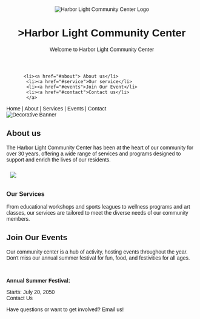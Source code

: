 <!DOCTYPE html> 
<html> 
<head> 
<title>Harbor Light Community Center</title> 
</head> 
<body> 
<font face="Arial, sans-serif"> 
<div>
<header> 
<center>
    <img src="https://edube.org/uploads/media/default/0001/04/logo.jpg" alt="Harbor Light Community Center 
Logo"> <br>
    <h1>>Harbor Light Community Center</h1>
  <p>Welcome to Harbor Light Community Center</p>
 </center> 
 </header>
 <nav>
 <ul>  

       <li><a href="#about"> About us</li>
        <li><a href="#service">Our service</li>
        <li><a href="#events">Join Our Event</li>
        <li><a href="#contact">Contact us</li>
        </a>

 </ul>

<div> 
Home | About | Services | Events | Contact 
</div>

<div class="banner"> 
<img src="https://edube.org/uploads/media/default/0001/04/decorative-banner.jpg" 
alt="Decorative Banner"> 
</div> 
   <div> 
  <main>
    <h2>About us</h2>
<p>The Harbor Light Community Center has been at the heart of our community for over 
30 years, offering a wide range of services and programs designed to support and enrich the lives 
of our residents.</p> 
<p><img src="https://edube.org/uploads/media/default/0001/04/community-center.jpg" 
hspace="10" vspace="10"></p> 
 </div> 
<section> 
<h1>Our Services</h1> 
<p>From educational workshops and sports leagues to wellness programs and art classes, 
our services are tailored to meet the diverse needs of our community members.</p> 
</section> 
 <div> 
<h1>Join Our Events</h1> 
<p>Our community center is a hub of activity, hosting events throughout the year. Don't 
miss our annual summer festival for fun, food, and festivities for all ages.</p> 
<br> 
 </main>

<p><strong>Annual Summer Festival: </strong></p>
Starts: July 20, 2050 
 </div> 
 <div> 
Contact Us 
<p>Have questions or want to get involved? Email us!</p> 
 </div> 
   </font> 
  </body> 
 </html> 
